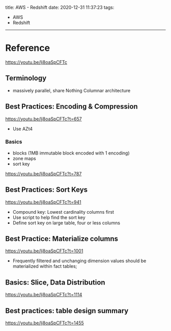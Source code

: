 title: AWS - Redshift
date: 2020-12-31 11:37:23
tags:
- AWS
- Redshift
---



# Reference
>
https://youtu.be/lj8oaSpCFTc


## Terminology 

* massively parallel, share Nothing Columnar architecture

## Best Practices: Encoding & Compression

>
https://youtu.be/lj8oaSpCFTc?t=657

* Use AZt4

### Basics 

* blocks (1MB immutable block encoded with 1 encoding)
* zone maps
* sort key

>
https://youtu.be/lj8oaSpCFTc?t=787

## Best Practices: Sort Keys 

>
https://youtu.be/lj8oaSpCFTc?t=941

* Compound key: Lowest cardinality columns first 
* Use script to help find the sort key 
* Define sort key on large table, four or less columns 

## Best Practice: Materialize columns

>
https://youtu.be/lj8oaSpCFTc?t=1001

* Frequently filtered and unchanging dimension values should be materialized within fact tables; 

## Basics: Slice, Data Distribution

>
https://youtu.be/lj8oaSpCFTc?t=1114

## Best practices: table design summary

>
https://youtu.be/lj8oaSpCFTc?t=1455

